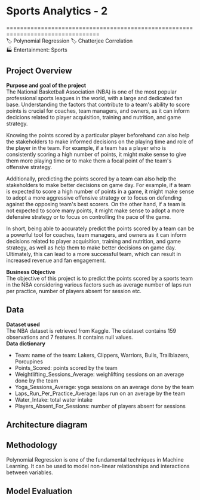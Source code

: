 # Sports Analytics - 2      
=================================================================================     
🏷️ Polynomial Regression
🏷️ Chatterjee Correlation     
🏭 Entertainment: Sports     

## Project Overview
**Purpose and goal of the project**   
The National Basketball Association (NBA) is one of the most popular professional sports leagues in the world, with a large and dedicated fan base. Understanding the factors that contribute to a team's ability to score points is crucial for coaches, team managers, and owners, as it can inform decicions related to player acquisition, training and nutrition, and game strategy.     

Knowing the points scored by a particular player beforehand can also help the stakeholders to make informed decisions on the playing time and role of the player in the team. For example, if a team has a player who is consistently scoring a high number of points, it might make sense to give them more playing time or to make them a focal point of the team's offensive strategy.     

Additionally, predicting the points scored by a team can also help the stakeholders to make better decisions on game day. For example, if a team is expected to score a high number of points in a game, it might make sense to adopt a more aggressive offensive strategy or to focus on defending against the opposing team's best scorers. On the other hand, if a team is not expected to score many points, it might make sense to adopt a more defensive strategy or to focus on controlling the pace of the game.    

In short, being able to accurately predict the points scored by a team can be a powerful tool for coaches, team managers, and owners as it can inform decisions related to player acquisition, training and nutrition, and game strategy, as well as help them to make better decisions on game day. Ultimately, this can lead to a more successful team, which can result in increased revenue and fan engagement. 

**Business Objective**     
The objective of this project is to predict the points scored by a sports team in the NBA considering various factors such as average number of laps run per practice, number of players absent for session etc.

## Data    
**Dataset used**    
The NBA dataset is retrieved from Kaggle. The cdataset contains 159 observations and 7 features. It contains null values.    
**Data dictionary**    
* Team: name of the team: Lakers, Clippers, Warriors, Bulls, Trailblazers, Porcupines
* Points_Scored: points scored by the team
* Weightlifting_Sessions_Average: weighlifting sessions on an average done by the team
* Yoga_Sessions_Average: yoga sessions on an average done by the team
* Laps_Run_Per_Practice_Average: laps run on an average by the team
* Water_Intake: total water intake
* Players_Absent_For_Sessions: number of players absent for sessions    

## Architecture diagram    

## Methodology    
Polynomial Regression is one of the fundamental techniques in Machine Learning. It can be used to model non-linear relationships and interactions between variables.    

## Model Evaluation    
